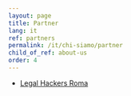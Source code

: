 ```yaml
---
layout: page
title: Partner
lang: it
ref: partners
permalink: /it/chi-siamo/partner
child_of_ref: about-us
order: 4
---
```


- [Legal Hackers Roma](https://legalhackers.org/)
